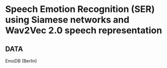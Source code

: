 # Speech Emotion Recognition (SER) using Siamese networks and Wav2Vec 2.0 speech representation

## DATA
EmoDB (Berlin)

